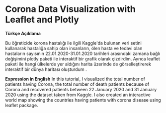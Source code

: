 # Corona Data Visualization with Leaflet and Plotly

**Türkçe Açıklama**

Bu öğreticide korona hastalığı ile ilgili Kaggle'da bulunan veri setini kullanarak hastalığa sahip olan insanların, ölen hasta ve tedavi olan hastaların sayısının 22.01.2020-31.01.2020 tarihleri arasındaki zamana bağlı değişimini plotly paketi ile interaktif bir grafik olarak çizdirdim. Ayrıca leaflet paketi ile hangi ülkelerde yer aldığını harita üzerinde de görselleştirerek interaktif bir dünya haritası oluşturdum .


**Expression in English**
In this tutorial, I visualized the total number of patients having Corona, the total number of death patients because of Corona and recovered patients between 22 January 2020 and 31 January 2020 using the dataset taken from Kaggle. I also created an interactive world map showing the countries having patients with corona disease using leaflet package.
